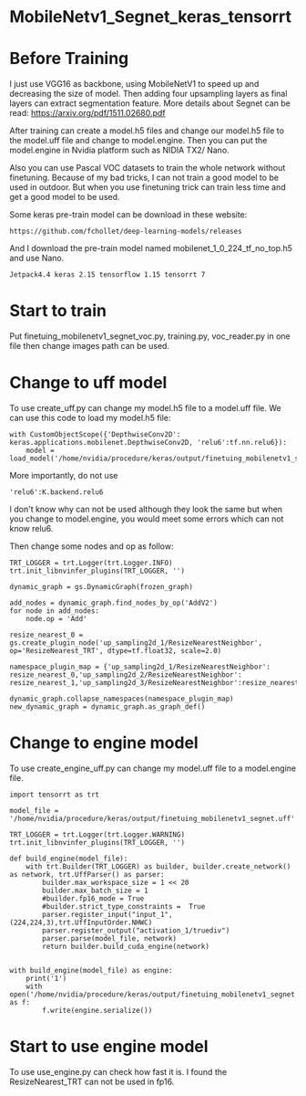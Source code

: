 # MobileNetv1_Segnet_keras_tensorrt

# Before Training
I just use VGG16 as backbone, using MobileNetV1 to speed up and decreasing the size of model. Then adding four upsampling layers as final layers can extract segmentation feature. More details about Segnet can be read: https://arxiv.org/pdf/1511.02680.pdf

After training can create a model.h5 files and change our model.h5 file to the model.uff file and change to model.engine. Then you can put the model.engine in Nvidia platform such as NIDIA TX2/ Nano.


Also you can use Pascal VOC datasets to train the whole network without finetuning. Because of my bad tricks, I can not train a good model to be used in outdoor. But when you use finetuning trick can train less time and get a good model to be used.

Some keras pre-train model can be download in these website:
```
https://github.com/fchollet/deep-learning-models/releases
```
And I download the pre-train model named mobilenet_1_0_224_tf_no_top.h5 and use Nano.

```
Jetpack4.4 keras 2.15 tensorflow 1.15 tensorrt 7
```

# Start to train
Put finetuing_mobilenetv1_segnet_voc.py, training.py, voc_reader.py in one file then change images path can be used.

# Change to uff model
To use create_uff.py can change my model.h5 file to a model.uff file.
We can use this code to load my model.h5 file:
```
with CustomObjectScope({'DepthwiseConv2D': keras.applications.mobilenet.DepthwiseConv2D, 'relu6':tf.nn.relu6}):
    model = load_model('/home/nvidia/procedure/keras/output/finetuing_mobilenetv1_segnet.h5')
```
More importantly, do not use 
```
'relu6':K.backend.relu6
```
I don't know why can not be used although they look the same but when you change to model.engine, you would meet some errors which can not know relu6.

Then change some nodes and op as follow:
```
TRT_LOGGER = trt.Logger(trt.Logger.INFO)
trt.init_libnvinfer_plugins(TRT_LOGGER, '')

dynamic_graph = gs.DynamicGraph(frozen_graph)

add_nodes = dynamic_graph.find_nodes_by_op('AddV2')
for node in add_nodes:
    node.op = 'Add' 

resize_nearest_0 = gs.create_plugin_node('up_sampling2d_1/ResizeNearestNeighbor', op='ResizeNearest_TRT', dtype=tf.float32, scale=2.0)

namespace_plugin_map = {'up_sampling2d_1/ResizeNearestNeighbor': resize_nearest_0,'up_sampling2d_2/ResizeNearestNeighbor': resize_nearest_1,'up_sampling2d_3/ResizeNearestNeighbor':resize_nearest_2,'up_sampling2d_4/ResizeNearestNeighbor':resize_nearest_3}

dynamic_graph.collapse_namespaces(namespace_plugin_map)
new_dynamic_graph = dynamic_graph.as_graph_def()

```

# Change to engine model
To use create_engine_uff.py can change my model.uff file to a model.engine file.
```
import tensorrt as trt

model_file = '/home/nvidia/procedure/keras/output/finetuing_mobilenetv1_segnet.uff'

TRT_LOGGER = trt.Logger(trt.Logger.WARNING)
trt.init_libnvinfer_plugins(TRT_LOGGER, '')

def build_engine(model_file):
    with trt.Builder(TRT_LOGGER) as builder, builder.create_network() as network, trt.UffParser() as parser:
        builder.max_workspace_size = 1 << 20
        builder.max_batch_size = 1
        #builder.fp16_mode = True
        #builder.strict_type_constraints =  True
        parser.register_input("input_1", (224,224,3),trt.UffInputOrder.NHWC)
        parser.register_output("activation_1/truediv")
        parser.parse(model_file, network)
        return builder.build_cuda_engine(network)


with build_engine(model_file) as engine:
    print('1')
    with open('/home/nvidia/procedure/keras/output/finetuing_mobilenetv1_segnet.engine','wb') as f:
        f.write(engine.serialize())
```

# Start to use engine model
To use use_engine.py can check how fast it is.
I found the ResizeNearest_TRT can not be used in fp16.

